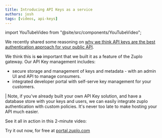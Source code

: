 ```yaml
---
title: Introducing API Keys as a service
authors: josh
tags: [videos, api-keys]
---
```


import YouTubeVideo from "@site/src/components/YouTubeVideo";


We recently shared some reasoning on [why we think API keys are the best authentication approach for your public API](https://www.zuplo.com/blog/2022/05/03/you-should-be-using-api-keys).

We think this is **so** important that we built it as a feature of the Zuplo gateway. Our API Key management includes:

- secure storage and management of keys and metadata - with an admin UI and API to manage consumers.
- integrated developer portal with self-serve key management for your customers.

| Note, if you've already built your own API Key solution, and have a database store with your keys and users, we can easily integrate zuplo authentication with custom policies. It's never too late to make hosting your API much easier.

See it all in action in this 2-minute video:

<YouTubeVideo url="https://www.youtube.com/embed/0oYp53Al9nI" />

Try it out now, for free at [portal.zuplo.com](portal.zuplo.com)
